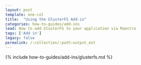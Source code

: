 ```yaml
---
layout: post
template: one-col
title:  "Using the GlusterFS Add-in"
categories: how-to-guides/add-ins
lead: How to add GlusterFS to your application via Maestro
tags: ['Add in']
legacy: false
permalink: /:collection/:path:output_ext
---
```




{% include how-to-guides/add-ins/glusterfs.md %}
